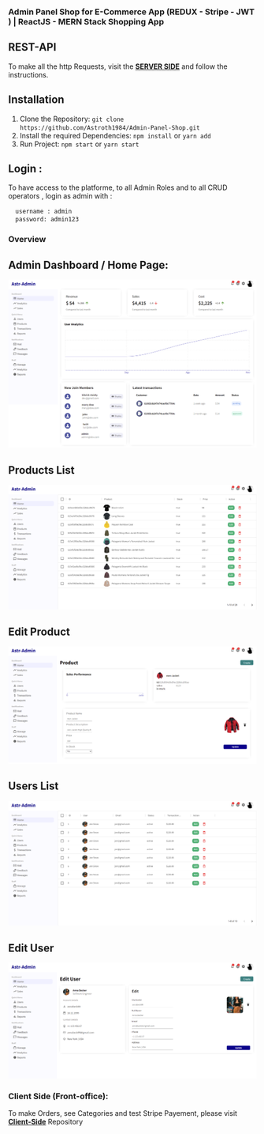 ### Admin Panel Shop for E-Commerce App (REDUX - Stripe - JWT ) | ReactJS - MERN Stack Shopping App

## REST-API

To make all the http Requests, visit the **[SERVER SIDE](https://github.com/Astroth1984/ecommerce-REST-Api "Rest-API")** and follow the instructions.

## Installation

1. Clone the Repository: `git clone https://github.com/Astroth1984/Admin-Panel-Shop.git`
2. Install the required Dependencies: `npm install` or `yarn add`
4. Run Project: `npm start` or `yarn start`

## Login :

To have access to the platforme, to all Admin Roles and to all CRUD operators , login as admin with : 

```
  username : admin
  password: admin123
```

### Overview

## Admin Dashboard / Home Page:

![Admin Dashboard](admin-dash.png)

## Products List

![Products List](products.png)

## Edit Product 

![Edit Product](product.png)

## Users List

![Users List](users.png)

## Edit User 

![Edit User](user.png)

### Client Side (Front-office): 

To make Orders, see Categories and test Stripe Payement, please visit  **[Client-Side](https://github.com/Astroth1984/e-commere-app/ "Client Front-Office")** Repository
